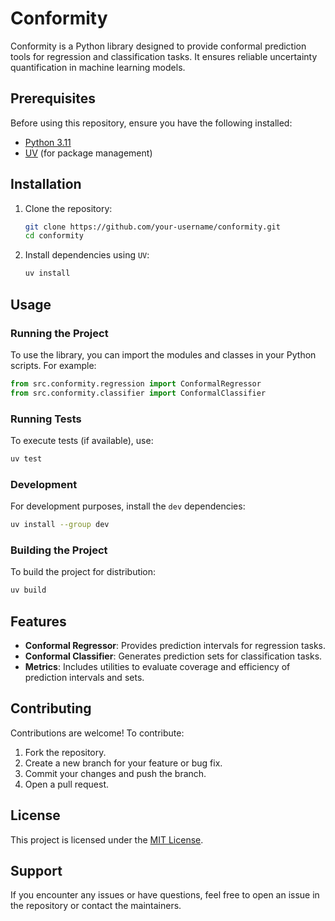 # Conformity

Conformity is a Python library designed to provide conformal prediction tools for regression and classification tasks. It ensures reliable uncertainty quantification in machine learning models.

## Prerequisites

Before using this repository, ensure you have the following installed:
- [Python 3.11](https://www.python.org/downloads/)
- [UV](https://uv.pm/) (for package management)

## Installation

1. Clone the repository:
   ```bash
   git clone https://github.com/your-username/conformity.git
   cd conformity
   ```

2. Install dependencies using `UV`:
   ```bash
   uv install
   ```

## Usage

### Running the Project
To use the library, you can import the modules and classes in your Python scripts. For example:
```python
from src.conformity.regression import ConformalRegressor
from src.conformity.classifier import ConformalClassifier
```

### Running Tests
To execute tests (if available), use:
```bash
uv test
```

### Development
For development purposes, install the `dev` dependencies:
```bash
uv install --group dev
```

### Building the Project
To build the project for distribution:
```bash
uv build
```

## Features

- **Conformal Regressor**: Provides prediction intervals for regression tasks.
- **Conformal Classifier**: Generates prediction sets for classification tasks.
- **Metrics**: Includes utilities to evaluate coverage and efficiency of prediction intervals and sets.

## Contributing

Contributions are welcome! To contribute:
1. Fork the repository.
2. Create a new branch for your feature or bug fix.
3. Commit your changes and push the branch.
4. Open a pull request.

## License

This project is licensed under the [MIT License](LICENSE).

## Support

If you encounter any issues or have questions, feel free to open an issue in the repository or contact the maintainers.
